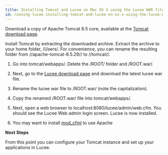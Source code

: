 ```yaml
---
title: Installing Tomcat and Lucee on Mac OS X using the Lucee WAR file
id: running-lucee-installing-tomcat-and-lucee-on-os-x-using-the-lucee-war-file
---
```


Download a copy of Apache Tomcat 8.5 core, available at the [Tomcat download page](https://tomcat.apache.org/download-80.cgi).

Install Tomcat by extracting the downloaded archive. Extract the archive to your home folder, /Users/<username>. For convenience, you can rename the resulting folder from //apache-tomcat-8.5.29// to //tomcat//.

1. Go into tomcat/webapps/. Delete the /ROOT/ folder and /ROOT.war/.

2. Next, go to the [Lucee download page](http://lucee.org/downloads.html) and download the latest lucee war file.

3. Rename the lucee war file to /ROOT.war/ (note the capitalization).

4. Copy the renamed /ROOT.war/ file into tomcat/webapps/.

5. Next, open a web browser to localhost:8080/lucee/admin/web.cfm. You should see the Lucee Web admin login screen. Lucee is now installed.

6. You may want to install [mod_cfml](https://viviotech.github.io/mod_cfml/install-lin-ubuntu.html) to use Apache

**Next Steps**

From this point you can configure your Tomcat instance and set up your applications in Lucee.
